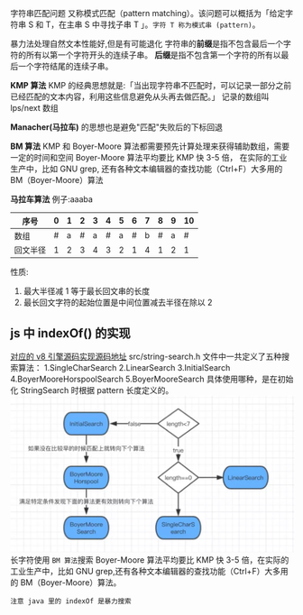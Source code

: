 字符串匹配问题
又称模式匹配（pattern matching）。该问题可以概括为「给定字符串 S 和 T，在主串 S 中寻找子串 T 」。`字符 T 称为模式串 (pattern)`。

暴力法处理自然文本性能好,但是有可能退化
字符串的**前缀**是指不包含最后一个字符的所有以第一个字符开头的连续子串。
**后缀**是指不包含第一个字符的所有以最后一个字符结尾的连续子串。

**KMP 算法**
KMP 的经典思想就是:「当出现字符串不匹配时，可以记录一部分之前已经匹配的文本内容，利用这些信息避免从头再去做匹配。」
记录的数组叫 lps/next 数组

**Manacher(马拉车)** 的思想也是避免"匹配"失败后的下标回退

**BM 算法**
KMP 和 Boyer-Moore 算法都需要预先计算处理来获得辅助数组，需要一定的时间和空间
Boyer-Moore 算法平均要比 KMP 快 3-5 倍，
在实际的工业生产中，比如 GNU grep,
还有各种文本编辑器的查找功能（Ctrl+F）大多用的 BM（Boyer-Moore）算法

**马拉车算法**
例子:aaaba

| 序号     | 0   | 1   | 2   | 3   | 4   | 5   | 6   | 7   | 8   | 9   | 10  |
| -------- | --- | --- | --- | --- | --- | --- | --- | --- | --- | --- | --- |
| 数组     | #   | a   | #   | a   | #   | a   | #   | b   | #   | a   | #   |
| 回文半径 | 1   | 2   | 3   | 4   | 3   | 2   | 1   | 4   | 1   | 2   | 1   |

性质:

1. 最大半径减 1 等于最长回文串的长度
2. 最长回文字符的起始位置是中间位置减去半径在除以 2

## js 中 indexOf() 的实现

[对应的 v8 引擎源码实现源码地址](<[https://link](https://www.infoq.cn/link?target=https%3A%2F%2Fgithub.com%2Fv8%2Fv8%2Fblob%2Fmaster%2Fsrc%2Fstring-search.h)>)
src/string-search.h 文件中一共定义了五种搜索算法：
1.SingleCharSearch
2.LinearSearch
3.InitialSearch
4.BoyerMooreHorspoolSearch
5.BoyerMooreSearch
具体使用哪种，是在初始化 StringSearch 时根据 pattern 长度定义的。
![](image/note/1651142004492.png)
长字符使用 `BM 算法`搜索
Boyer-Moore 算法平均要比 KMP 快 3-5 倍，在实际的工业生产中，比如 GNU grep,还有各种文本编辑器的查找功能（Ctrl+F）大多用的 BM（Boyer-Moore）算法。

`注意 java 里的 indexOf 是暴力搜索`
